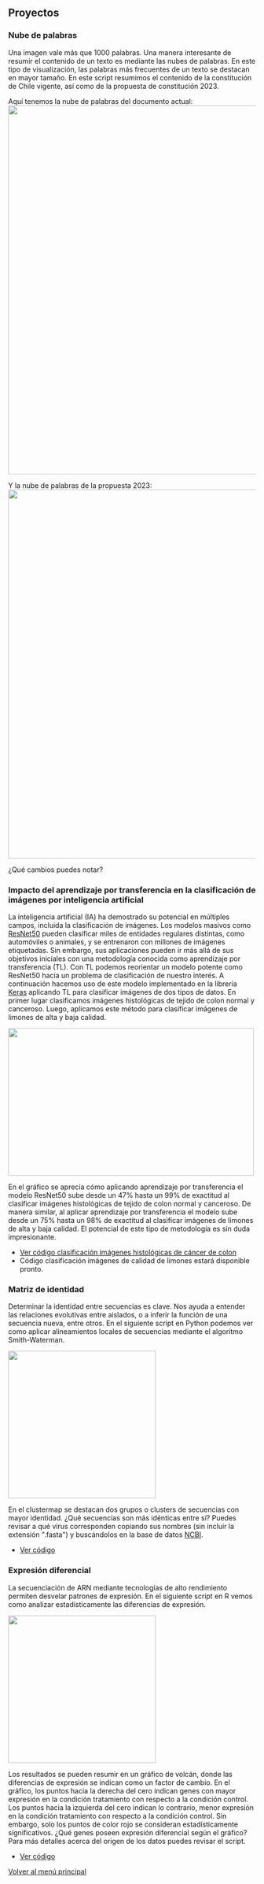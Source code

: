 ## Proyectos

### Nube de palabras

Una imagen vale más que 1000 palabras. Una manera interesante de resumir el contenido de un texto es mediante las nubes de palabras. En este tipo de visualización, las palabras más frecuentes de un texto se destacan en mayor tamaño. En este script resumimos el contenido de la constitución de Chile vigente, así como de la propuesta de constitución 2023.

Aquí tenemos la nube de palabras del documento actual:
<img src="https://raw.githubusercontent.com/marco-montesdeoca/nubes_de_palabras/main/actual.png" width="1000" height="750">

Y la nube de palabras de la propuesta 2023:
<img src="https://raw.githubusercontent.com/marco-montesdeoca/nubes_de_palabras/main/propuesta.png" width="1000" height="750">

¿Qué cambios puedes notar?

### Impacto del aprendizaje por transferencia en la clasificación de imágenes por inteligencia artificial

La inteligencia artificial (IA) ha demostrado su potencial en múltiples campos, incluida la clasificación de imágenes. Los modelos masivos como [ResNet50](https://arxiv.org/abs/1512.03385) pueden clasificar miles de entidades regulares distintas, como automóviles o animales, y se entrenaron con millones de imágenes etiquetadas. Sin embargo, sus aplicaciones pueden ir más allá de sus objetivos iniciales con una metodología conocida como aprendizaje por transferencia (TL). Con TL podemos reorientar un modelo potente como ResNet50 hacia un problema de clasificación de nuestro interés. A continuación hacemos uso de este modelo implementado en la librería [Keras](https://keras.io/) aplicando TL para clasificar imágenes de dos tipos de datos. En primer lugar clasificamos imágenes histológicas de tejido de colon normal y canceroso. Luego, aplicamos este método para clasificar imágenes de limones de alta y baja calidad.

<img src="https://raw.githubusercontent.com/marco-montesdeoca/marco-montesdeoca.github.io/main/TL%20impact02.png" width="500" height="300">

En el gráfico se aprecia cómo aplicando aprendizaje por transferencia el modelo ResNet50 sube desde un 47% hasta un 99% de exactitud al clasificar imágenes histológicas de tejido de colon normal y canceroso. De manera similar, al aplicar aprendizaje por transferencia el modelo sube desde un 75% hasta un 98% de exactitud al clasificar imágenes de limones de alta y baja calidad. 
El potencial de este tipo de metodología es sin duda impresionante.

* [Ver código clasificación imágenes histológicas de cáncer de colon](https://github.com/marco-montesdeoca/Transfer_learning/blob/main/transfer_learning.ipynb)
* Código clasificación imágenes de calidad de limones estará disponible pronto.

### Matriz de identidad

Determinar la identidad entre secuencias es clave. Nos ayuda a entender las relaciones evolutivas entre aislados, o a inferir la función de una secuencia nueva, entre otros. En el siguiente script en Python podemos ver como aplicar alineamientos locales de secuencias mediante el algoritmo Smith-Waterman.

<img src="https://raw.githubusercontent.com/marco-montesdeoca/marco-montesdeoca.github.io/main/identity_matrix.png" width="300" height="300">

En el clustermap se destacan dos grupos o clusters de secuencias con mayor identidad. ¿Qué secuencias son más idénticas entre sí? Puedes revisar a qué virus corresponden copiando sus nombres (sin incluir la extensión ".fasta") y buscándolos en la base de datos [NCBI](https://www.ncbi.nlm.nih.gov/). 

* [Ver código](https://github.com/marco-montesdeoca/identity_matrix/blob/main/identity_matrix.ipynb)

### Expresión diferencial

La secuenciación de ARN mediante tecnologías de alto rendimiento permiten desvelar patrones de expresión. En el siguiente script en R vemos como analizar estadísticamente las diferencias de expresión.

<img src="https://raw.githubusercontent.com/marco-montesdeoca/marco-montesdeoca.github.io/main/volcano_plot.png" width="300" height="300">

Los resultados se pueden resumir en un gráfico de volcán, donde las diferencias de expresión se indican como un factor de cambio. En el gráfico, los puntos hacia la derecha del cero indican genes con mayor expresión en la condición tratamiento con respecto a la condición control. Los puntos hacia la izquierda del cero indican lo contrario, menor expresión en la condición tratamiento con respecto a la condición control. Sin embargo, solo los puntos de color rojo se consideran estadísticamente significativos. ¿Qué genes poseen expresión diferencial según el gráfico? Para más detalles acerca del origen de los datos puedes revisar el script.

* [Ver código](https://github.com/marco-montesdeoca/Differential_expression/blob/main/Differential_expression.ipynb)

[Volver al menú principal](index.md)
